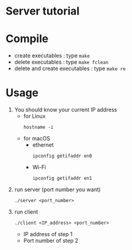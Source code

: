 # Server tutorial

# Compile
- create executables : type `make`
- delete executables : type `make fclean`
- delete and create executables : type `make re`

# Usage
1. You should know your current IP address
    - for Linux
        ```shell
        hostname -i
        ```
    - for macOS
        - ethernet
            ```shell
            ipconfig getifaddr en0
            ```
        - Wi-Fi
            ```shell
            ipconfig getifaddr en1
            ```
2. run server (port number you want)
    ```shell
    ./server <port_number>
    ```
3. run client
    ```shell
    ./client <IP_address> <port_number>
    ```
    - IP address of step 1
    - Port number of step 2
